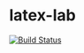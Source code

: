 # latex-lab

[![Build Status](https://semaphoreci.com/api/v1/projects/3f6af299-5b94-42d0-9f3e-be5f6a2b85a7/615786/badge.svg)](https://semaphoreci.com/arturopala/latex-lab)
